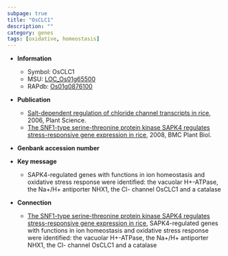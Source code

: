 ```yaml
---
subpage: true
title: "OsCLC1"
description: ""
category: genes
tags: [oxidative, homeostasis]
---
```


* **Information**  
    + Symbol: OsCLC1  
    + MSU: [LOC_Os01g65500](http://rice.plantbiology.msu.edu/cgi-bin/ORF_infopage.cgi?orf=LOC_Os01g65500)  
    + RAPdb: [Os01g0876100](http://rapdb.dna.affrc.go.jp/viewer/gbrowse_details/irgsp1?name=Os01g0876100)  

* **Publication**  
    + [Salt-dependent regulation of chloride channel transcripts in rice](http://www.ncbi.nlm.nih.gov/pubmed?term=Salt-dependent+regulation+of+chloride+channel+transcripts+in+rice%5BTitle%5D), 2006, Plant Science.
    + [The SNF1-type serine-threonine protein kinase SAPK4 regulates stress-responsive gene expression in rice](http://www.ncbi.nlm.nih.gov/pubmed?term=The+SNF1-type+serine-threonine+protein+kinase+SAPK4+regulates+stress-responsive+gene+expression+in+rice%5BTitle%5D), 2008, BMC Plant Biol.

* **Genbank accession number**  

* **Key message**  
    + SAPK4-regulated genes with functions in ion homeostasis and oxidative stress response were identified: the vacuolar H+-ATPase, the Na+/H+ antiporter NHX1, the Cl- channel OsCLC1 and a catalase

* **Connection**  
    + [The SNF1-type serine-threonine protein kinase SAPK4 regulates stress-responsive gene expression in rice](http://www.ncbi.nlm.nih.gov/pubmed?term=The+SNF1-type+serine-threonine+protein+kinase+SAPK4+regulates+stress-responsive+gene+expression+in+rice%5BTitle%5D), SAPK4-regulated genes with functions in ion homeostasis and oxidative stress response were identified: the vacuolar H+-ATPase, the Na+/H+ antiporter NHX1, the Cl- channel OsCLC1 and a catalase



